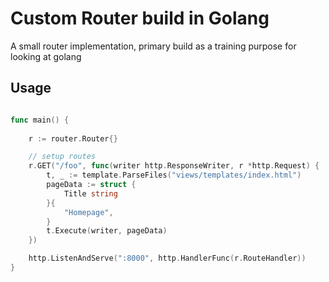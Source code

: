 # Custom Router build in Golang

A small router implementation, primary build as a training purpose for looking at golang

## Usage

```go

func main() {
    
	r := router.Router{}

	// setup routes
	r.GET("/foo", func(writer http.ResponseWriter, r *http.Request) {
		t, _ := template.ParseFiles("views/templates/index.html")
		pageData := struct {
			Title string
		}{
			"Homepage",
		}
		t.Execute(writer, pageData)
	})

	http.ListenAndServe(":8000", http.HandlerFunc(r.RouteHandler))
}

``` 